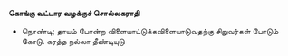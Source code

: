 **கொங்கு வட்டார வழக்குச் சொல்லகராதி**
- நொண்டி; தாயம் போன்ற விளையாட்டுக்கவிளையாடுவதற்கு சிறுவர்கள் போடும் கோடு. கரத்த நல்லா தீண்டியுடு

